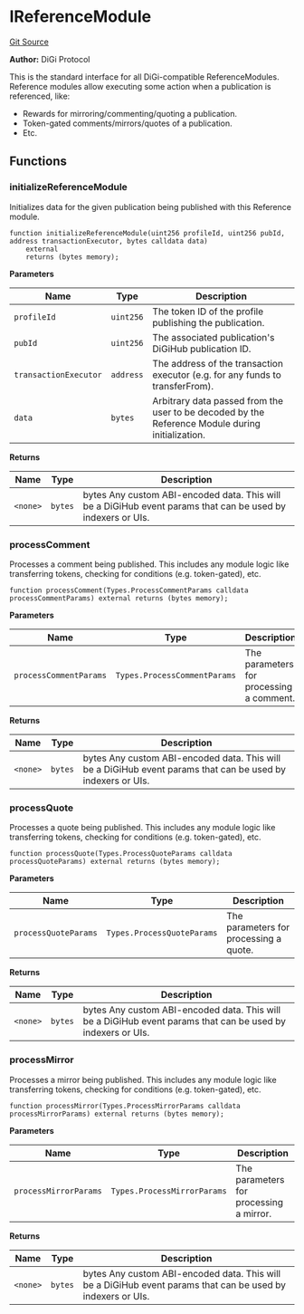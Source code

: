 # IReferenceModule
[Git Source](https://github.com/digiv3rse/core-contracts/blob/5454b58664fab805b6888a68ff40915d251f32f3/contracts/interfaces/IReferenceModule.sol)

**Author:**
DiGi Protocol

This is the standard interface for all DiGi-compatible ReferenceModules.
Reference modules allow executing some action when a publication is referenced, like:
- Rewards for mirroring/commenting/quoting a publication.
- Token-gated comments/mirrors/quotes of a publication.
- Etc.


## Functions
### initializeReferenceModule

Initializes data for the given publication being published with this Reference module.


```solidity
function initializeReferenceModule(uint256 profileId, uint256 pubId, address transactionExecutor, bytes calldata data)
    external
    returns (bytes memory);
```
**Parameters**

|Name|Type|Description|
|----|----|-----------|
|`profileId`|`uint256`|The token ID of the profile publishing the publication.|
|`pubId`|`uint256`|The associated publication's DiGiHub publication ID.|
|`transactionExecutor`|`address`|The address of the transaction executor (e.g. for any funds to transferFrom).|
|`data`|`bytes`|Arbitrary data passed from the user to be decoded by the Reference Module during initialization.|

**Returns**

|Name|Type|Description|
|----|----|-----------|
|`<none>`|`bytes`|bytes Any custom ABI-encoded data. This will be a DiGiHub event params that can be used by indexers or UIs.|


### processComment

Processes a comment being published. This includes any module logic like transferring tokens,
checking for conditions (e.g. token-gated), etc.


```solidity
function processComment(Types.ProcessCommentParams calldata processCommentParams) external returns (bytes memory);
```
**Parameters**

|Name|Type|Description|
|----|----|-----------|
|`processCommentParams`|`Types.ProcessCommentParams`|The parameters for processing a comment.|

**Returns**

|Name|Type|Description|
|----|----|-----------|
|`<none>`|`bytes`|bytes Any custom ABI-encoded data. This will be a DiGiHub event params that can be used by indexers or UIs.|


### processQuote

Processes a quote being published. This includes any module logic like transferring tokens,
checking for conditions (e.g. token-gated), etc.


```solidity
function processQuote(Types.ProcessQuoteParams calldata processQuoteParams) external returns (bytes memory);
```
**Parameters**

|Name|Type|Description|
|----|----|-----------|
|`processQuoteParams`|`Types.ProcessQuoteParams`|The parameters for processing a quote.|

**Returns**

|Name|Type|Description|
|----|----|-----------|
|`<none>`|`bytes`|bytes Any custom ABI-encoded data. This will be a DiGiHub event params that can be used by indexers or UIs.|


### processMirror

Processes a mirror being published. This includes any module logic like transferring tokens,
checking for conditions (e.g. token-gated), etc.


```solidity
function processMirror(Types.ProcessMirrorParams calldata processMirrorParams) external returns (bytes memory);
```
**Parameters**

|Name|Type|Description|
|----|----|-----------|
|`processMirrorParams`|`Types.ProcessMirrorParams`|The parameters for processing a mirror.|

**Returns**

|Name|Type|Description|
|----|----|-----------|
|`<none>`|`bytes`|bytes Any custom ABI-encoded data. This will be a DiGiHub event params that can be used by indexers or UIs.|


